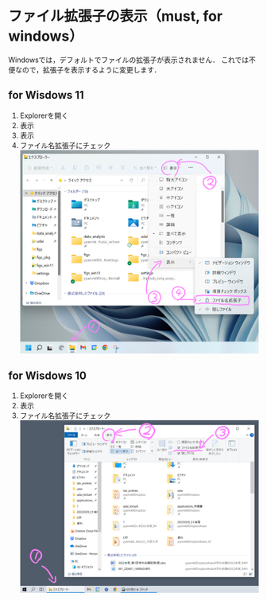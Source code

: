# ファイル拡張子の表示（must, for windows）

Windowsでは，デフォルトでファイルの拡張子が表示されません．
これでは不便なので，拡張子を表示するように変更します．

## for Wisdows 11

1. Explorerを開く
2. 表示
3. 表示
4. ファイル名拡張子にチェック
    ![](./figs/explorer_win11.png?raw=true)

## for Wisdows 10

1. Explorerを開く
2. 表示
3. ファイル名拡張子にチェック
    ![](./figs/explorer_win10.png?raw=true)

